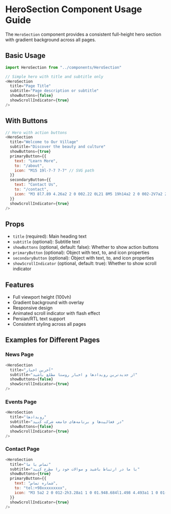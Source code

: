 # HeroSection Component Usage Guide

The `HeroSection` component provides a consistent full-height hero section with gradient background across all pages.

## Basic Usage

```javascript
import HeroSection from "../components/HeroSection"

// Simple hero with title and subtitle only
<HeroSection 
  title="Page Title"
  subtitle="Page description or subtitle"
  showButtons={false}
  showScrollIndicator={true}
/>
```

## With Buttons

```javascript
// Hero with action buttons
<HeroSection 
  title="Welcome to Our Village"
  subtitle="Discover the beauty and culture"
  showButtons={true}
  primaryButton={{
    text: "Learn More",
    to: "/about",
    icon: "M15 19l-7-7 7-7" // SVG path
  }}
  secondaryButton={{
    text: "Contact Us", 
    to: "/contact",
    icon: "M3 8l7.89 4.26a2 2 0 002.22 0L21 8M5 19h14a2 2 0 002-2V7a2 2 0 00-2-2H5a2 2 0 00-2 2v10a2 2 0 002 2z"
  }}
  showScrollIndicator={true}
/>
```

## Props

- `title` (required): Main heading text
- `subtitle` (optional): Subtitle text
- `showButtons` (optional, default: false): Whether to show action buttons
- `primaryButton` (optional): Object with text, to, and icon properties
- `secondaryButton` (optional): Object with text, to, and icon properties  
- `showScrollIndicator` (optional, default: true): Whether to show scroll indicator

## Features

- Full viewport height (100vh)
- Gradient background with overlay
- Responsive design
- Animated scroll indicator with flash effect
- Persian/RTL text support
- Consistent styling across all pages

## Examples for Different Pages

### News Page
```javascript
<HeroSection 
  title="آخرین اخبار"
  subtitle="از جدیدترین رویدادها و اخبار روستا مطلع باشید"
  showButtons={false}
  showScrollIndicator={true}
/>
```

### Events Page
```javascript
<HeroSection 
  title="رویدادها"
  subtitle="در فعالیت‌ها و برنامه‌های جامعه شرکت کنید"
  showButtons={false}
  showScrollIndicator={true}
/>
```

### Contact Page
```javascript
<HeroSection 
  title="تماس با ما"
  subtitle="با ما در ارتباط باشید و سوالات خود را مطرح کنید"
  showButtons={true}
  primaryButton={{
    text: "شماره تماس",
    to: "tel:+98xxxxxxxxx",
    icon: "M3 5a2 2 0 012-2h3.28a1 1 0 01.948.684l1.498 4.493a1 1 0 01-.502 1.21l-2.257 1.13a11.042 11.042 0 005.516 5.516l1.13-2.257a1 1 0 011.21-.502l4.493 1.498a1 1 0 01.684.949V19a2 2 0 01-2 2h-1C9.716 21 3 14.284 3 6V5z"
  }}
  showScrollIndicator={true}
/>
```
